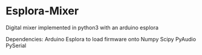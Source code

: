 Esplora-Mixer
===============================
Digital mixer implemented in python3 with an arduino esplora

Dependencies:
Arduino Esplora to load firmware onto
Numpy
Scipy
PyAudio
PySerial


